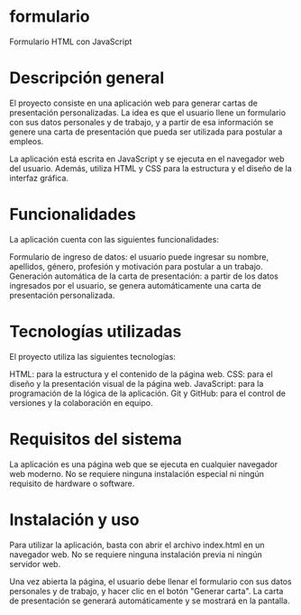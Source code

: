 # formulario
Formulario HTML con JavaScript

# Descripción general
El proyecto consiste en una aplicación web para generar cartas de presentación personalizadas. La idea es que el usuario llene un formulario con sus datos personales y de trabajo, y a partir de esa información se genere una carta de presentación que pueda ser utilizada para postular a empleos.

La aplicación está escrita en JavaScript y se ejecuta en el navegador web del usuario. Además, utiliza HTML y CSS para la estructura y el diseño de la interfaz gráfica.

# Funcionalidades
La aplicación cuenta con las siguientes funcionalidades:

Formulario de ingreso de datos: el usuario puede ingresar su nombre, apellidos, género, profesión y motivación para postular a un trabajo.
Generación automática de la carta de presentación: a partir de los datos ingresados por el usuario, se genera automáticamente una carta de presentación personalizada.


# Tecnologías utilizadas
El proyecto utiliza las siguientes tecnologías:

HTML: para la estructura y el contenido de la página web.
CSS: para el diseño y la presentación visual de la página web.
JavaScript: para la programación de la lógica de la aplicación.
Git y GitHub: para el control de versiones y la colaboración en equipo.

# Requisitos del sistema
La aplicación es una página web que se ejecuta en cualquier navegador web moderno. No se requiere ninguna instalación especial ni ningún requisito de hardware o software.

# Instalación y uso
Para utilizar la aplicación, basta con abrir el archivo index.html en un navegador web. No se requiere ninguna instalación previa ni ningún servidor web.

Una vez abierta la página, el usuario debe llenar el formulario con sus datos personales y de trabajo, y hacer clic en el botón "Generar carta". La carta de presentación se generará automáticamente y se mostrará en la pantalla.
